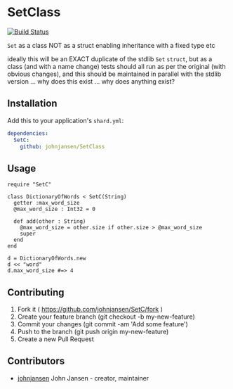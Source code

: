 # SetClass
[![Build Status](https://travis-ci.org/johnjansen/SetClass.svg?branch=master)](https://travis-ci.org/johnjansen/SetClass)

`Set` as a class NOT as a struct
enabling inheritance with a fixed type etc 

ideally this will be an EXACT duplicate of the stdlib `Set` `struct`, but as a class (and with a name change)
tests should all run as per the original (with obvious changes), and this should be maintained in parallel with the stdlib version ... why does this exist ... why does anything exist?

## Installation

Add this to your application's `shard.yml`:

```yaml
dependencies:
  SetC:
    github: johnjansen/SetClass
```

## Usage

```crystal
require "SetC"

class DictionaryOfWords < SetC(String)
  getter :max_word_size
  @max_word_size : Int32 = 0
  
  def add(other : String)
    @max_word_size = other.size if other.size > @max_word_size
    super
  end
end

d = DictionaryOfWords.new
d << "word"
d.max_word_size #=> 4
```

## Contributing

1. Fork it ( https://github.com/johnjansen/SetC/fork )
2. Create your feature branch (git checkout -b my-new-feature)
3. Commit your changes (git commit -am 'Add some feature')
4. Push to the branch (git push origin my-new-feature)
5. Create a new Pull Request

## Contributors

- [johnjansen](https://github.com/johnjansen) John Jansen - creator, maintainer
